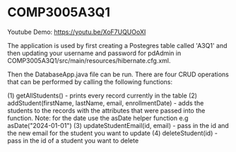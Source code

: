 # COMP3005A3Q1

Youtube Demo: https://youtu.be/XoF7UQUOoXI

The application is used by first creating a Postegres table called 'A3Q1' and then updating your username and password
for pdAdmin in COMP3005A3Q1/src/main/resources/hibernate.cfg.xml.

Then the DatabaseApp.java file can be run. There are four CRUD operations that can be performed by calling the following functions:

(1) getAllStudents() - prints every record currently in the table
(2) addStudent(firstName, lastName, email, enrollmentDate) - adds the students to the records with the attributes that were passed into the
function. Note: for the date use the asDate helper function e.g asDate("2024-01-01")
(3) updateStudentEmail(id, email) - pass in the id and the new email for the student you want to update
(4) deleteStudent(id) - pass in the id of a student you want to delete

